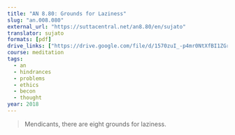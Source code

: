 ```yaml
---
title: "AN 8.80: Grounds for Laziness"
slug: "an.008.080"
external_url: "https://suttacentral.net/an8.80/en/sujato"
translator: sujato
formats: [pdf]
drive_links: ["https://drive.google.com/file/d/1570zuI_-p4mr0NtXfBI1ZGrCrC_SOxeg"]
course: meditation
tags:
  - an
  - hindrances
  - problems
  - ethics
  - becon
  - thought
year: 2018
---
```


> Mendicants, there are eight grounds for laziness.